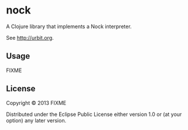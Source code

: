 # nock

A Clojure library that implements a Nock interpreter.

See http://urbit.org.

## Usage

FIXME

## License

Copyright © 2013 FIXME

Distributed under the Eclipse Public License either version 1.0 or (at
your option) any later version.
